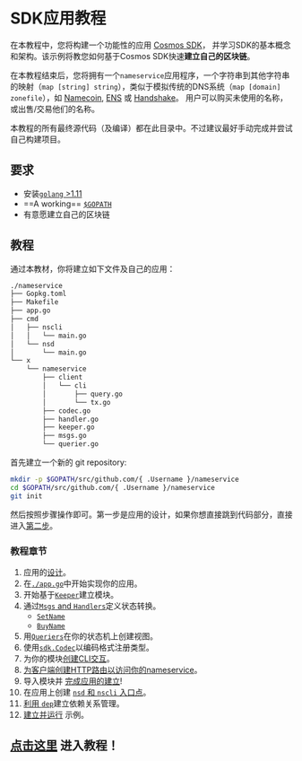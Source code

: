 # SDK应用教程

在本教程中，您将构建一个功能性的应用 [Cosmos SDK](https://github.com/cosmos/cosmos-sdk/)， 并学习SDK的基本概念和架构。该示例将教您如何基于Cosmos SDK快速**建立自己的区块链**。

在本教程结束后，您将拥有一个`nameservice`应用程序，一个字符串到其他字符串的映射（`map [string] string`），类似于模拟传统的DNS系统（`map [domain] zonefile`），如 [Namecoin](https://namecoin.org/), [ENS](https://ens.domains/) 或 [Handshake](https://handshake.org/)。 用户可以购买未使用的名称，或出售/交易他们的名称。

本教程的所有最终源代码（及编译）都在此目录中。不过建议最好手动完成并尝试自己构建项目。

## 要求

- 安装[`golang` >1.11](https://golang.org/doc/install) 
- ==A working== [`$GOPATH`](https://github.com/golang/go/wiki/SettingGOPATH)
- 有意愿建立自己的区块链

## 教程

通过本教材，你将建立如下文件及自己的应用：

```bash
./nameservice
├── Gopkg.toml
├── Makefile
├── app.go
├── cmd
│   ├── nscli
│   │   └── main.go
│   └── nsd
│       └── main.go
└── x
    └── nameservice
        ├── client
        │   └── cli
        │       ├── query.go
        │       └── tx.go
        ├── codec.go
        ├── handler.go
        ├── keeper.go
        ├── msgs.go
        └── querier.go
```

首先建立一个新的 git repository:

```bash
mkdir -p $GOPATH/src/github.com/{ .Username }/nameservice
cd $GOPATH/src/github.com/{ .Username }/nameservice
git init
```

然后按照步骤操作即可。第一步是应用的设计，如果你想直接跳到代码部分，直接进入[第二步](./keeper.md)。

### 教程章节

1. 应用的[设计](./app-design.md)。
2. 在[`./app.go`](./app-init.md)中开始实现你的应用。
2. 开始基于[`Keeper`](./keeper.md)建立模块。
3. 通过[`Msgs` and `Handlers`](./msgs-handlers.md)定义状态转换。
    * [`SetName`](./set-name.md)
    * [`BuyName`](./buy-name.md)
4. 用[`Queriers`](./queriers.md)在你的状态机上创建视图。
5. 使用[`sdk.Codec`](./codec.md)以编码格式注册类型。
6. 为你的模块[创建CLI交互](./cli.md)。
7.  [为客户端创建HTTP路由以访问你的nameservice](./rest.md)。
8. 导入模块并 [完成应用的建立](./app-complete.md)!
9. 在应用上创建 [`nsd` 和 `nscli` 入口点](./entrypoint.md)。
10. [利用 `dep`](./dep.md)建立依赖关系管理。
11. [建立并运行](./build-run.md) 示例。

## [点击这里](./app-design.md) 进入教程！
